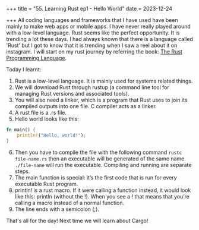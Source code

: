+++
title = "55. Learning Rust ep1 - Hello World"
date = 2023-12-24

+++
All coding languages and frameworks that I have used have been mainly to make web apps or mobile apps. I have never really played around with a low-level language. Rust seems like the perfect opportunity. It is trending a lot these days. I had always known that there is a language called 'Rust' but I got to know that it is trending when I saw a reel about it on instagram. I will start on my rust journey by referring the book: [The Rust Programming Language](https://web.mit.edu/rust-lang_v1.25/arch/amd64_ubuntu1404/share/doc/rust/html/book/second-edition/ch01-00-introduction.html).

Today I learnt:

1. Rust is a low-level language. It is mainly used for systems related things.
2. We will download Rust through rustup (a command line tool for managing Rust versions and associated tools).
3. You will also need a linker, which is a program that Rust uses to join its compiled outputs into one file. C compiler acts as a linker.
4. A rust file is a .rs file.
5. Hello world looks like this:

```rust
fn main() {
    println!("Hello, world!");
}
```

6. Then you have to compile the file with the following command `rustc file-name.rs` then an executable will be generated of the same name. `./file-name` will run the executable. Compiling and running are separate steps.
7. The main function is special: it’s the first code that is run for every executable Rust program.
8. println! is a rust macro. If it were calling a function instead, it would look like this: println (without the !). When you see a ! that means that you’re calling a macro instead of a normal function.
9. The line ends with a semicolon (;).

That's all for the day! Next time we will learn about Cargo!
